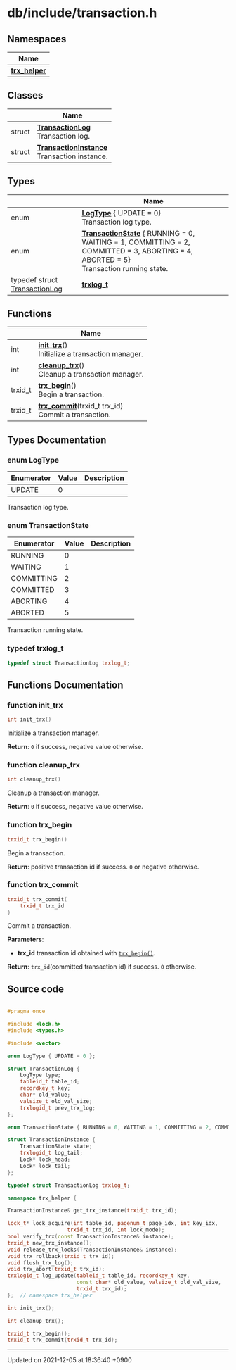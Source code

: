 

# db/include/transaction.h



## Namespaces

| Name           |
| -------------- |
| **[trx_helper](/Namespaces/trx_helper)**  |

## Classes

|                | Name           |
| -------------- | -------------- |
| struct | **[TransactionLog](/Classes/TransactionLog)** <br>Transaction log.  |
| struct | **[TransactionInstance](/Classes/TransactionInstance)** <br>Transaction instance.  |

## Types

|                | Name           |
| -------------- | -------------- |
| enum| **[LogType](/Modules/DiskSpaceManager#enum-logtype)** { UPDATE = 0}<br>Transaction log type.  |
| enum| **[TransactionState](/Modules/DiskSpaceManager#enum-transactionstate)** { RUNNING = 0, WAITING = 1, COMMITTING = 2, COMMITTED = 3, ABORTING = 4, ABORTED = 5}<br>Transaction running state.  |
| typedef struct <a href="/Classes/TransactionLog">TransactionLog</a> | **[trxlog_t](/Modules/DiskSpaceManager#typedef-trxlog_t)**  |

## Functions

|                | Name           |
| -------------- | -------------- |
| int | **[init_trx](/Modules/DiskSpaceManager#function-init_trx)**()<br>Initialize a transaction manager.  |
| int | **[cleanup_trx](/Modules/DiskSpaceManager#function-cleanup_trx)**()<br>Cleanup a transaction manager.  |
| trxid_t | **[trx_begin](/Modules/DiskSpaceManager#function-trx_begin)**()<br>Begin a transaction.  |
| trxid_t | **[trx_commit](/Modules/DiskSpaceManager#function-trx_commit)**(trxid_t trx_id)<br>Commit a transaction.  |

## Types Documentation

### enum LogType

| Enumerator | Value | Description |
| ---------- | ----- | ----------- |
| UPDATE | 0|   |



Transaction log type. 

### enum TransactionState

| Enumerator | Value | Description |
| ---------- | ----- | ----------- |
| RUNNING | 0|   |
| WAITING | 1|   |
| COMMITTING | 2|   |
| COMMITTED | 3|   |
| ABORTING | 4|   |
| ABORTED | 5|   |



Transaction running state. 

### typedef trxlog_t

```cpp
typedef struct TransactionLog trxlog_t;
```



## Functions Documentation

### function init_trx

```cpp
int init_trx()
```

Initialize a transaction manager. 

**Return**: <code>0</code> if success, negative value otherwise. 

### function cleanup_trx

```cpp
int cleanup_trx()
```

Cleanup a transaction manager. 

**Return**: <code>0</code> if success, negative value otherwise. 

### function trx_begin

```cpp
trxid_t trx_begin()
```

Begin a transaction. 

**Return**: positive transaction id if success. <code>0</code> or negative otherwise. 

### function trx_commit

```cpp
trxid_t trx_commit(
    trxid_t trx_id
)
```

Commit a transaction. 

**Parameters**: 

  * **trx_id** transaction id obtained with <code><a href="/Modules/DiskSpaceManager#function-trx-begin">trx&#95;begin()</a></code>. 


**Return**: <code>trx&#95;id</code>(committed transaction id) if success. <code>0</code> otherwise. 



## Source code

```cpp

#pragma once

#include <lock.h>
#include <types.h>

#include <vector>

enum LogType { UPDATE = 0 };

struct TransactionLog {
    LogType type;
    tableid_t table_id;
    recordkey_t key;
    char* old_value;
    valsize_t old_val_size;
    trxlogid_t prev_trx_log;
};

enum TransactionState { RUNNING = 0, WAITING = 1, COMMITTING = 2, COMMITTED = 3, ABORTING = 4, ABORTED = 5 };

struct TransactionInstance {
    TransactionState state;
    trxlogid_t log_tail;
    Lock* lock_head;
    Lock* lock_tail;
};

typedef struct TransactionLog trxlog_t;

namespace trx_helper {

TransactionInstance& get_trx_instance(trxid_t trx_id);

lock_t* lock_acquire(int table_id, pagenum_t page_idx, int key_idx,
                   trxid_t trx_id, int lock_mode);
bool verify_trx(const TransactionInstance& instance);
trxid_t new_trx_instance();
void release_trx_locks(TransactionInstance& instance);
void trx_rollback(trxid_t trx_id);
void flush_trx_log();
void trx_abort(trxid_t trx_id);
trxlogid_t log_update(tableid_t table_id, recordkey_t key,
                      const char* old_value, valsize_t old_val_size,
                      trxid_t trx_id);
};  // namespace trx_helper

int init_trx();

int cleanup_trx();

trxid_t trx_begin();
trxid_t trx_commit(trxid_t trx_id);
```


-------------------------------

Updated on 2021-12-05 at 18:36:40 +0900
